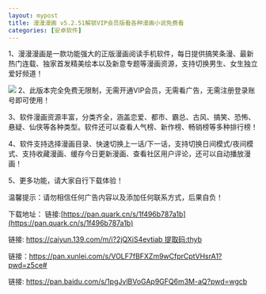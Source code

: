 ```yaml
---
layout: mypost
title: 漫漫漫画 v5.2.51解锁VIP会员版看各种漫画小说免费看
categories: [安卓软件]
---
```


1、漫漫漫画是一款功能强大的正版漫画阅读手机软件，每日提供搞笑条漫、最新热门连载、独家首发精美绘本以及新意专题等漫画资源，支持切换男生、女生独立爱好频道！

![](https://gcore.jsdelivr.net/gh/jikcc/jikcc.github.io/IMG/%E5%B1%8F%E5%B9%95%E6%88%AA%E5%9B%BE_13-3-2025_232626_pic.imgdb.cn.jpeg)
2、此版本完全免费无限制，无需开通VIP会员，无需看广告，无需注册登录账号即可使用！

3、软件漫画资源丰富，分类齐全，涵盖恋爱、都市、霸总、古风、搞笑、恐怖、悬疑、仙侠等各种类型。软件还可以查看人气榜、新作榜、畅销榜等多种排行榜！

4、软件支持选择漫画目录、快速切换上一话/下一话，支持切换日间模式/夜间模式、支持收藏漫画、缓存今日更新漫画、查看社区用户评论，还可以自动播放漫画！

5、更多功能，请大家自行下载体验！

温馨提示：请勿相信任何广告内容以及添加任何联系方式，后果自负！

下载地址：
链接:[https://pan.quark.cn/s/1f496b787a1b](https://pan.quark.cn/s/1f496b787a1b)

链接: [https://caiyun.139.com/m/i?2jQXiS4evtiab  提取码:thyb ](https://caiyun.139.com/m/i?2jQXiS4evtiab) 

链接：[https://pan.xunlei.com/s/VOLF7fBFXZm9wCfprCptVHsrA1?pwd=z5ce# ](https://pan.xunlei.com/s/VOLF7fBFXZm9wCfprCptVHsrA1?pwd=z5ce#)

链接: [https://pan.baidu.com/s/1pgJvlBVoGAp9GFQ6m3M-aQ?pwd=wgcb ](https://pan.baidu.com/s/1pgJvlBVoGAp9GFQ6m3M-aQ?pwd=wgcb)
